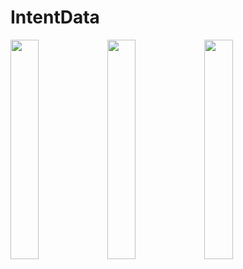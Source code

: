# IntentData

<img src = "https://github.com/youuungh/android-example-kotlin/assets/97438155/f23746b4-e667-4a25-98cd-a5dceb5f509b" width="30%" height="30%">
<img src = "https://github.com/youuungh/android-example-kotlin/assets/97438155/2a9ab2c4-6222-40bc-90c2-4d8b6deeb31b" width="30%" height="30%">
<img src = "https://github.com/youuungh/android-example-kotlin/assets/97438155/20bb6da2-e44b-4302-9283-3b6563c5adf1" width="30%" height="30%">
